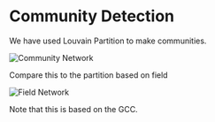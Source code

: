 # Community Detection

We have used Louvain Partition to make communities. 

![Community Network](/community_network.png)

Compare this to the partition based on field


![Field Network](/gcc_network.png)

Note that this is based on the GCC.